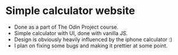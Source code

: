 # Simple calculator website

- Done as a part of The Odin Project course.
- Simple calculator with UI, done with vanilla JS.
- Design is obviously heavily influenced by the iphone calculator :)
- I plan on fixing some bugs and making it prettier at some point.
